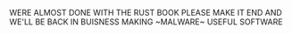 WERE ALMOST DONE WITH THE RUST BOOK
PLEASE MAKE IT END AND WE'LL BE BACK IN BUISNESS MAKING ~MALWARE~ USEFUL SOFTWARE
